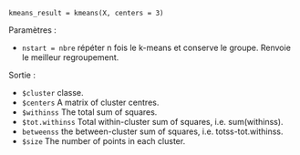 ```
kmeans_result = kmeans(X, centers = 3)
```

Paramètres :

* `nstart = nbre` répéter n fois le k-means et conserve le groupe. Renvoie le meilleur regroupement.

Sortie :

* `$cluster` classe.
* `$centers`	A matrix of cluster centres.
* `$withinss` The total sum of squares.
* `$tot.withinss` Total within-cluster sum of squares, i.e. sum(withinss).
* `betweenss` the between-cluster sum of squares, i.e. totss-tot.withinss.
* `$size` The number of points in each cluster.
